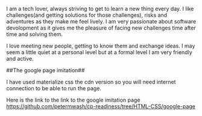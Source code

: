 I am a tech lover, always striving to get to learn a new thing every day. I like challenges(and getting solutions for those challenges), risks and adventures as they make me feel lively. I am very passionate about software devolopment as it gives me the pleasure of facing new challenges time after time and solving them.

I love meeting new people, getting to know them and exchange ideas. I may seem a little quiet at a personal level but at a formal level I am very friendly and active. 


##The google page imitation##

I have used materialize css the cdn version so you will need internet connection to be able to run the page.

Here is the link to the link to the google imitation page 
https://github.com/petermwash/cp-readiness/tree/HTML-CSS/google-page